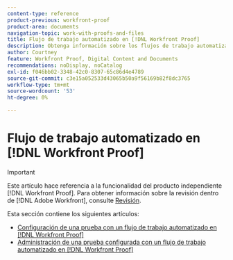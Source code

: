 ```yaml
---
content-type: reference
product-previous: workfront-proof
product-area: documents
navigation-topic: work-with-proofs-and-files
title: Flujo de trabajo automatizado en [!DNL Workfront Proof]
description: Obtenga información sobre los flujos de trabajo automatizados en Workfront Proof.
author: Courtney
feature: Workfront Proof, Digital Content and Documents
recommendations: noDisplay, noCatalog
exl-id: f046bb02-3348-42c0-8307-65c86d4e4789
source-git-commit: c3e15a052533d43065b50a9f56169b82f8dc3765
workflow-type: tm+mt
source-wordcount: '53'
ht-degree: 0%

---
```


# Flujo de trabajo automatizado en [!DNL Workfront Proof]

>[!IMPORTANT]
>
>Este artículo hace referencia a la funcionalidad del producto independiente [!DNL Workfront Proof]. Para obtener información sobre la revisión dentro de [!DNL Adobe Workfront], consulte [Revisión](../../../review-and-approve-work/proofing/proofing.md).

Esta sección contiene los siguientes artículos:

* [Configuración de una prueba con un flujo de trabajo automatizado en [!DNL Workfront Proof]](../../../workfront-proof/wp-work-proofsfiles/automated-workflow/set-up-proof-auto-workflow.md)
* [Administración de una prueba configurada con un flujo de trabajo automatizado en [!DNL Workfront Proof]](../../../workfront-proof/wp-work-proofsfiles/automated-workflow/manage-proof-configured-auto-workflow.md)
